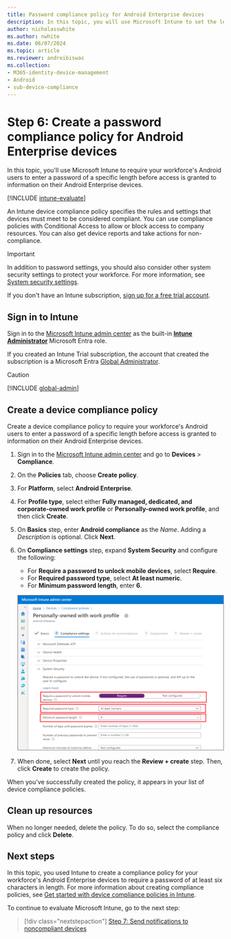 ```yaml
---
title: Password compliance policy for Android Enterprise devices
description: In this topic, you will use Microsoft Intune to set the length of the password required for Android Enterprise devices.
author: nicholasswhite
ms.author: nwhite
ms.date: 06/07/2024
ms.topic: article
ms.reviewer: andreibiswas
ms.collection:
- M365-identity-device-management
- Android
- sub-device-compliance
---
```


# Step 6: Create a password compliance policy for Android Enterprise devices

In this topic, you'll use Microsoft Intune to require your workforce's Android users to enter a password of a specific length before access is granted to information on their Android Enterprise devices.

[!INCLUDE [intune-evaluate](../includes/intune-evaluate.md)]

An Intune device compliance policy specifies the rules and settings that devices must meet to be considered compliant. You can use compliance policies with Conditional Access to allow or block access to company resources. You can also get device reports and take actions for non-compliance.

> [!IMPORTANT]
> In addition to password settings, you should also consider other system security settings to protect your workforce. For more information, see [System security settings](compliance-policy-create-android-for-work.md).

If you don't have an Intune subscription, [sign up for a free trial account](../fundamentals/free-trial-sign-up.md).

## Sign in to Intune

Sign in to the [Microsoft Intune admin center](https://go.microsoft.com/fwlink/?linkid=2109431) as the built-in **[Intune Administrator](/entra/identity/role-based-access-control/permissions-reference#intune-administrator)** Microsoft Entra role.

If you created an Intune Trial subscription, the account that created the subscription is a Microsoft Entra [Global Administrator](/entra/identity/role-based-access-control/permissions-reference#global-administrator).

> [!CAUTION]
> [!INCLUDE [global-admin](../includes/global-admin.md)]

## Create a device compliance policy

Create a device compliance policy to require your workforce's Android users to enter a password of a specific length before access is granted to information on their Android Enterprise devices.

1. Sign in to the [Microsoft Intune admin center](https://go.microsoft.com/fwlink/?linkid=2109431) and go to **Devices** > **Compliance**.
2. On the **Policies** tab, choose **Create policy**.
3. For **Platform**, select **Android Enterprise**.

4. For **Profile type**, select either **Fully managed, dedicated, and corporate-owned work profile** or **Personally-owned work profile**, and then click **Create**.

5. On **Basics** step, enter **Android compliance** as the *Name*. Adding a *Description* is optional. Click **Next**.

6. On **Compliance settings** step, expand **System Security** and configure the following:

   - For **Require a password to unlock mobile devices**, select **Require**.
   - For **Required password type**, select **At least numeric**.
   - For **Minimum password length**, enter **6**.

    ![Screenshot of creating a group in Microsoft Intune](./media/quickstart-set-password-length-android/quickstart-set-password-length-android-01.png)

7. When done, select **Next** until you reach the **Review + create** step. Then, click **Create** to create the policy.

When you've successfully created the policy, it appears in your list of device compliance policies.

## Clean up resources

When no longer needed, delete the policy. To do so, select the compliance policy and click **Delete**.

## Next steps

In this topic, you used Intune to create a compliance policy for your workforce's Android Enterprise devices to require a password of at least six characters in length. For more information about creating compliance policies, see [Get started with device compliance policies in Intune](device-compliance-get-started.md).

To continue to evaluate Microsoft Intune, go to the next step:

> [!div class="nextstepaction"]
> [Step 7: Send notifications to noncompliant devices](quickstart-send-notification.md)
